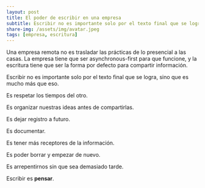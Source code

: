```yaml
---
layout: post
title: El poder de escribir en una empresa
subtitle: Escribir no es importante solo por el texto final que se logra, sino que es mucho más que eso.
share-img: /assets/img/avatar.jpeg
tags: [empresa, escritura]
---
```


Una empresa remota no es trasladar las prácticas de lo presencial a las casas. La empresa tiene que ser asynchronous-first para que funcione, y la escritura tiene que ser la forma por defecto para compartir información.

Escribir no es importante solo por el texto final que se logra, sino que es mucho más que eso.

Es respetar los tiempos del otro.

Es organizar nuestras ideas antes de compartirlas.

Es dejar registro a futuro.

Es documentar.

Es tener más receptores de la información.

Es poder borrar y empezar de nuevo.

Es arrepentirnos sin que sea demasiado tarde.

Escribir
es **pensar**.
